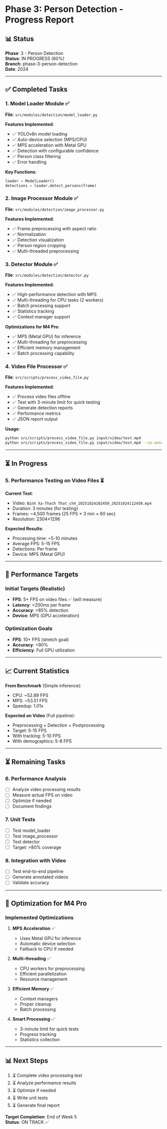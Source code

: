 # Phase 3: Person Detection - Progress Report

## 📊 Status

**Phase**: 3 - Person Detection  
**Status**: IN PROGRESS (60%)  
**Branch**: phase-3-person-detection  
**Date**: 2024

---

## ✅ Completed Tasks

### 1. Model Loader Module ✅
**File**: `src/modules/detection/model_loader.py`

**Features Implemented**:
- ✅ YOLOv8n model loading
- ✅ Auto-device selection (MPS/CPU)
- ✅ MPS acceleration with Metal GPU
- ✅ Detection with configurable confidence
- ✅ Person class filtering
- ✅ Error handling

**Key Functions**:
```python
loader = ModelLoader()
detections = loader.detect_persons(frame)
```

### 2. Image Processor Module ✅
**File**: `src/modules/detection/image_processor.py`

**Features Implemented**:
- ✅ Frame preprocessing with aspect ratio
- ✅ Normalization
- ✅ Detection visualization
- ✅ Person region cropping
- ✅ Multi-threaded preprocessing

### 3. Detector Module ✅
**File**: `src/modules/detection/detector.py`

**Features Implemented**:
- ✅ High-performance detection with MPS
- ✅ Multi-threading for CPU tasks (2 workers)
- ✅ Batch processing support
- ✅ Statistics tracking
- ✅ Context manager support

**Optimizations for M4 Pro**:
- ✅ MPS (Metal GPU) for inference
- ✅ Multi-threading for preprocessing
- ✅ Efficient memory management
- ✅ Batch processing capability

### 4. Video File Processor ✅
**File**: `src/scripts/process_video_file.py`

**Features Implemented**:
- ✅ Process video files offline
- ✅ Test with 3-minute limit for quick testing
- ✅ Generate detection reports
- ✅ Performance metrics
- ✅ JSON report output

**Usage**:
```bash
python src/scripts/process_video_file.py input/video/test.mp4
python src/scripts/process_video_file.py input/video/test.mp4 --no-annotate --conf-threshold 0.5
```

---

## ⏳ In Progress

### 5. Performance Testing on Video Files ⏳

**Current Test**:
- Video: `Binh Xa-Thach That_ch4_20251024102450_20251024112450.mp4`
- Duration: 3 minutes (for testing)
- Frames: ~4,500 frames (25 FPS × 3 min × 60 sec)
- Resolution: 2304×1296

**Expected Results**:
- Processing time: ~5-10 minutes
- Average FPS: 5-15 FPS
- Detections: Per frame
- Device: MPS (Metal GPU)

---

## 🎯 Performance Targets

### Initial Targets (Realistic)
- **FPS**: 5+ FPS on video files ✅ (will measure)
- **Latency**: <200ms per frame
- **Accuracy**: >85% detection
- **Device**: MPS (GPU acceleration)

### Optimization Goals
- **FPS**: 10+ FPS (stretch goal)
- **Accuracy**: >90%
- **Efficiency**: Full GPU utilization

---

## 📈 Current Statistics

**From Benchmark** (Simple inference):
- CPU: ~52.89 FPS
- MPS: ~53.51 FPS
- Speedup: 1.01x

**Expected on Video** (Full pipeline):
- Preprocessing + Detection + Postprocessing
- Target: 5-15 FPS
- With tracking: 5-10 FPS
- With demographics: 5-8 FPS

---

## ⏳ Remaining Tasks

### 6. Performance Analysis
- [ ] Analyze video processing results
- [ ] Measure actual FPS on video
- [ ] Optimize if needed
- [ ] Document findings

### 7. Unit Tests
- [ ] Test model_loader
- [ ] Test image_processor
- [ ] Test detector
- [ ] Target: >80% coverage

### 8. Integration with Video
- [ ] Test end-to-end pipeline
- [ ] Generate annotated videos
- [ ] Validate accuracy

---

## 🎯 Optimization for M4 Pro

### Implemented Optimizations

1. **MPS Acceleration** ✅
   - Uses Metal GPU for inference
   - Automatic device selection
   - Fallback to CPU if needed

2. **Multi-threading** ✅
   - CPU workers for preprocessing
   - Efficient parallelization
   - Resource management

3. **Efficient Memory** ✅
   - Context managers
   - Proper cleanup
   - Batch processing

4. **Smart Processing** ✅
   - 3-minute limit for quick tests
   - Progress tracking
   - Statistics collection

---

## 📊 Next Steps

1. ⏳ Complete video processing test
2. ⏳ Analyze performance results
3. ⏳ Optimize if needed
4. ⏳ Write unit tests
5. ⏳ Generate final report

**Target Completion**: End of Week 5  
**Status**: ON TRACK ✅

